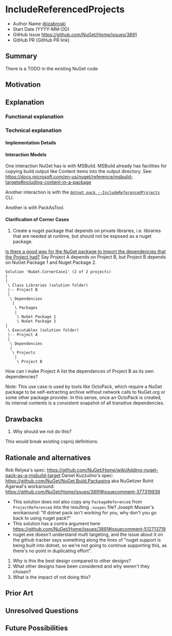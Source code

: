 # IncludeReferencedProjects

- Author Name [@jzabroski](https://github.com/jzabroski)
- Start Date (YYYY-MM-DD)
- GitHub Issue https://github.com/NuGet/Home/issues/3891
- GitHub PR (GitHub PR link)

## Summary

There is a TODO in the existing NuGet code 

## Motivation 

<!-- Why are we doing this? What pain points does this solve? What is the expected outcome? -->

## Explanation

### Functional explanation

<!-- Explain the proposal as if it were already implemented and you're teaching it to another person. -->
<!-- Introduce new concepts, functional designs with real life examples, and low-fidelity mockups or  pseudocode to show how this proposal would look. -->

### Technical explanation

#### Implementation Details

#### Interaction Models
One interaction NuGet has is with MSBuild.  MSBuild already has facilities for copying build output like Content items into the output directory.
See: https://docs.microsoft.com/en-us/nuget/reference/msbuild-targets#including-content-in-a-package

Another interaction is with the [`dotnet pack --IncludeReferencedProjects`](https://docs.microsoft.com/en-us/nuget/reference/cli-reference/cli-ref-pack) CLI.

Another is with PackAsTool.

#### Clarification of Corner Cases

1. Create a nuget package that depends on private libraries, i.e. libraries that are needed at runtime, but should not be exposed as a nuget package.

[Is there a good way for the NuGet package to import the dependencies that the Project had?](https://github.com/NuGet/Home/issues/3891#issuecomment-382867751)
Say Project A depends on Project B, but Project B depends on NuGet Package 1 and Nuget Package 2.
```
Solution 'NuGet.CornerCase1' (2 of 2 projects)
|
|
 \ Class Libraries (solution folder)
 |-- Project B
 |
  \ Dependencies
   |
    \ Packages
    |
     \ NuGet Package 1
     \ NuGet Package 2
|
 \ Executables (solution folder)
 |-- Project A
 |
  \ Dependencies
  |
   \ Projects
    |
     \ Project B
```
How can I make Project A list the dependences of Project B as its own dependencies?

Note: This use case is used by tools like OctoPack, which require a NuGet package to be self-extracting archive without network calls to NuGet.org or some other package provider.  In this sense, once an OctoPack is created, its internal contents is a consistent snapshot of all transitive dependencies.

## Drawbacks

1. Why should we not do this?

This would break existing csproj definitions.

## Rationale and alternatives

Rob Relyea's spec: https://github.com/NuGet/Home/wiki/Adding-nuget-pack-as-a-msbuild-target
Daniel Kuzzulino's spec: https://github.com/NuGet/NuGet.Build.Packaging aka NuGetizer
Rohit Agarwal's workaround: https://github.com/NuGet/Home/issues/3891#issuecomment-377319939
  * This solution does _not_ also copy any `PackageReference`s from `ProjectReference`s into the resulting `.nuspec` file?
Joseph Musser's workaround: "If dotnet pack isn't working for you, why don't you go back to using nuget pack?"
  * This solution has a contra argument here: https://github.com/NuGet/Home/issues/3891#issuecomment-512713719
  * nuget.exe doesn't understand multi targeting, and the issue about it on the github tracker says something along the lines of "nuget support is being built into dotnet, so we're not going to continue supporting this, as there's no point in duplicating effort".

1. Why is this the best design compared to other designs?
2. What other designs have been considered and why weren't they chosen?
3. What is the impact of not doing this?

## Prior Art

<!-- What prior art, both good and bad are related to this proposal? -->
<!-- Do other features exist in other ecosystems and what experience have their community had? -->
<!-- What lessons from other communities can we learn from? -->
<!-- Are there any resources that are relevent to this proposal? -->

## Unresolved Questions

<!-- What parts of the proposal do you expect to resolve before this gets accepted? -->
<!-- What parts of the proposal need to be resolved before the proposal is stabilized? -->
<!-- What related issues would you consider out of scope for this proposal but can be addressed in the future? -->

## Future Possibilities

<!-- What future possibilities can you think of that this proposal would help with? -->

